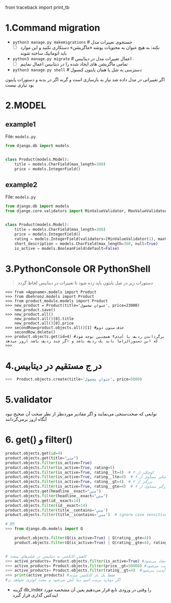 from traceback import print_tb

# 1.Command migration

* `python3 manage.py makemigrations` # جستجوی تغییرات مدل
    + [ ]   نکته: به هیچ عنوان به محتویات پوشه «ماگریشن» دستکاری نکنید و این موارد باید اتوماتیک ساخته شوند
* `python3 manage.py migrate` # اعمال تغییرات مدل در دیتابیس .
    + [ ]    تمامی ماگریشن های ایجاد شده را در دیتابیس اعمال نماییم
* `python3 manage.py shell` # دسترسی به شل یا همان پایتون کنسول

اگر تغییراتی در مدل داده شد نیاز به بازسازی است و گرنه اگر در بدنه و دستورات پایتون بود نیازی نیست

# 2.MODEL

## example1

File: `models.py`

```python
from django.db import models


class Product(models.Model):
    title = models.CharField(max_length=300)
    price = models.IntegerField()
```

## example2

File: `models.py`

```python
from django.db import models
from django.core.validators import MinValueValidator, MaxValueValidator


class Product(models.Model):
    title = models.CharField(max_length=300)
    price = models.IntegerField()
    rating = models.IntegerField(validators=[MinValueValidator(1), maxValueValidator(5)], default=0)
    short_description = models.CharField(max_length=360, null=True)
    is_active = models.BooleanField(default=False)
```

# 3.PythonConsole OR PythonShell

> دستورات زیر در شل پایتون باید زده شود تا تغییرات در دیتابیس لحاظ گردد

```
>>> from <Appname>.models import Product
>>> from dbehrooz.models import Product
>>> from product_module.models import Product
>>> new_product = Product(title='عنوان محصول', price=23000)
    new_product.save()
>>> new_product.all()
    new_product.all()[0].title
    new_product.all()[0].price
>>> secondRow=product.objects.all()[1] #حذف ستون دوم
    secondRow.delete()
>>> product.objects.get(id=4) #برگرداندن ردیف با آی‌دی۴ همچنین توجه شود که این دستورالزاما باید یک ردیف باشد و اگر چند ردیف باشد ارور میدهد 
>>>   
```

# 4.در ج مستقیم در دیتابیس 

```python
>>>  Product.objects.create(title='عنوان محصول', price=5000)
```


# 5.validator

توابعی که صحت‌ستجی می‌نمایند و اگر مقادیر موردنظر از نطر صحت آن صحیح نبود آنگاه ارور برمی‌گردانند
 


# 6. get() و filter()

```python
product.objects.get(id=4)
product.objects.get(title="متن")
product.objects.filter(is_active=True)
product.objects.filter(is_active=True, rating=5)
product.objects.filter(is_active=True, rating__lt=4)  # کوچکتر از ۴
product.objects.filter(is_active=True, rating__lte=4)  # کوچکتر مساوی از ۴
product.objects.filter(is_active=True, rating__gt=4)  # بزرگتر از ۴
product.objects.filter(is_active=True, rating__gte=4)  # بزرگتر مساوی از ۴
product.objects.get(headline__exact="متن")
product.objects.filter(headline__exact="متن")
product.objects.get(id__exact=14)
product.objects.filter(id__exact=14)
product.objects.filter(title__contains='متن')
product.objects.filter(title__icontains='متن')  # ignore case sensitive

# OR
>>> from django.db.models import Q

    product.objects.filter(Q(is_active=True) | Q(rating__gte=4))
    product.objects.filter(Q(is_active=True) | Q(rating__gte=4), rating__lt=5)


# کاهش کانکشن به دیتابیس در فیلترهای متعدد
>>> active_products= Product.objects.filter(is_active=True) #کوئری ایجاد می‌شود
>>> active_products= Product.objects.filter(price__gt=50000) #کوئری آپدیت مي‌شود
>>> active_products= Product.objects.filter(rating__gt=4)  #کوئری آپدیت مي‌شود
>>> print(active_products) #فقط یک بار کانکشن میزند
#اگر دوباره پرینت کنیم دیتا کش می‌شود و مجدد کوئری نخواهد زد

```


*  گزینه db_index را وقتی در ورودی تابع قرار می‌دهیم یعین آن مشخصه مورد ایندکس گذاری قرار گیرد
